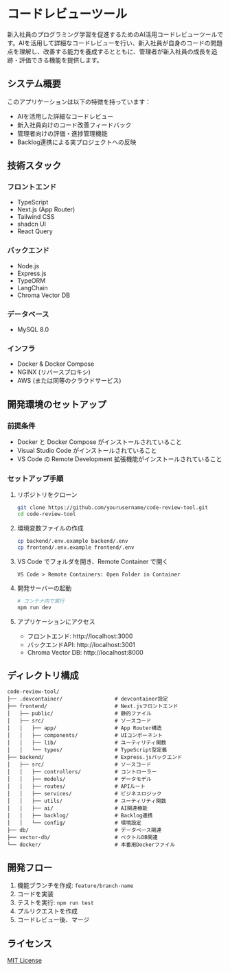 # コードレビューツール

新入社員のプログラミング学習を促進するためのAI活用コードレビューツールです。AIを活用して詳細なコードレビューを行い、新入社員が自身のコードの問題点を理解し、改善する能力を養成するとともに、管理者が新入社員の成長を追跡・評価できる機能を提供します。

## システム概要

このアプリケーションは以下の特徴を持っています：

- AIを活用した詳細なコードレビュー
- 新入社員向けのコード改善フィードバック
- 管理者向けの評価・進捗管理機能
- Backlog連携による実プロジェクトへの反映

## 技術スタック

### フロントエンド
- TypeScript
- Next.js (App Router)
- Tailwind CSS
- shadcn UI
- React Query

### バックエンド
- Node.js
- Express.js
- TypeORM
- LangChain
- Chroma Vector DB

### データベース
- MySQL 8.0

### インフラ
- Docker & Docker Compose
- NGINX (リバースプロキシ)
- AWS (または同等のクラウドサービス)

## 開発環境のセットアップ

### 前提条件
- Docker と Docker Compose がインストールされていること
- Visual Studio Code がインストールされていること
- VS Code の Remote Development 拡張機能がインストールされていること

### セットアップ手順

1. リポジトリをクローン
   ```bash
   git clone https://github.com/yourusername/code-review-tool.git
   cd code-review-tool
   ```

2. 環境変数ファイルの作成
   ```bash
   cp backend/.env.example backend/.env
   cp frontend/.env.example frontend/.env
   ```

3. VS Code でフォルダを開き、Remote Container で開く
   ```
   VS Code > Remote Containers: Open Folder in Container
   ```

4. 開発サーバーの起動
   ```bash
   # コンテナ内で実行
   npm run dev
   ```

5. アプリケーションにアクセス
   - フロントエンド: http://localhost:3000
   - バックエンドAPI: http://localhost:3001
   - Chroma Vector DB: http://localhost:8000

## ディレクトリ構成

```
code-review-tool/
├── .devcontainer/                 # devcontainer設定
├── frontend/                      # Next.jsフロントエンド
│   ├── public/                    # 静的ファイル
│   ├── src/                       # ソースコード
│   │   ├── app/                   # App Router構造
│   │   ├── components/            # UIコンポーネント
│   │   ├── lib/                   # ユーティリティ関数
│   │   └── types/                 # TypeScript型定義
├── backend/                       # Express.jsバックエンド
│   ├── src/                       # ソースコード
│   │   ├── controllers/           # コントローラー
│   │   ├── models/                # データモデル
│   │   ├── routes/                # APIルート
│   │   ├── services/              # ビジネスロジック
│   │   ├── utils/                 # ユーティリティ関数
│   │   ├── ai/                    # AI関連機能
│   │   ├── backlog/               # Backlog連携
│   │   └── config/                # 環境設定
├── db/                            # データベース関連
├── vector-db/                     # ベクトルDB関連
└── docker/                        # 本番用Dockerファイル
```

## 開発フロー

1. 機能ブランチを作成: `feature/branch-name`
2. コードを実装
3. テストを実行: `npm run test`
4. プルリクエストを作成
5. コードレビュー後、マージ

## ライセンス

[MIT License](LICENSE)